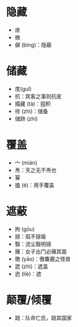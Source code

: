 # 隐藏
* 庡
* 微
* 偋 (bìng)：隐蔽
# 储藏
* 庋(guǐ)
* 抗：宾客之事则抗皮
* 搨藏 (tà)：囤积
* 㣥 (zhì)：储备
* 储跱 (zhì)
# 覆盖
* 宀 (mián)
* 焘：天之无不焘也
* 幂
* 搕 (è)：用手覆盖
# 遮蔽
* 拘 (gōu)
* 揜：瑕不揜瑜
* 翳：流尘翳明镜
* 擁：女子出门必擁其面
* 徼 (yāo)：徼麋鹿之怪兽
* 迣 (zhì)：遮盖
* 迾 (liè)：遮
# 颠覆/倾覆
* 踣：队命亡氏，踣其国家